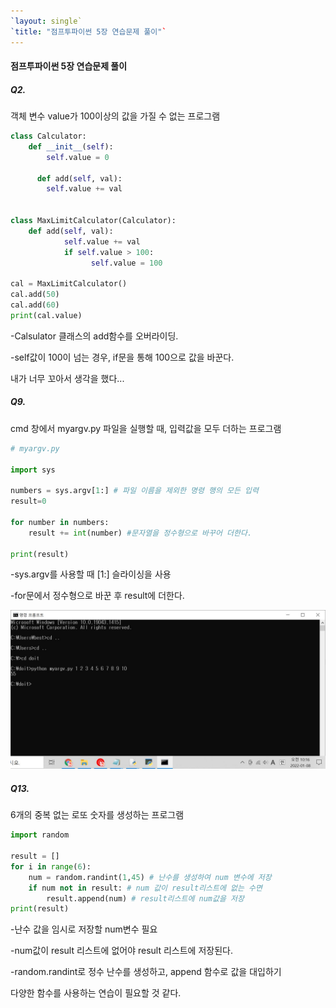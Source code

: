 ```yaml
---
`layout: single`
`title: "점프투파이썬 5장 연습문제 풀이"`
---
```



#### 점프투파이썬 5장 연습문제 풀이


##### Q2.

객체 변수 value가 100이상의 값을 가질 수 없는 프로그램

```python
class Calculator:
    def __init__(self):
        self.value = 0
        
	  def add(self, val):
    	self.value += val


class MaxLimitCalculator(Calculator):
    def add(self, val):
		    self.value += val
		    if self.value > 100:
			      self.value = 100
        
cal = MaxLimitCalculator()
cal.add(50)
cal.add(60)
print(cal.value)
```

-Calsulator 클래스의 add함수를 오버라이딩.

-self값이 100이 넘는 경우, if문을 통해 100으로 값을 바꾼다. 

내가 너무 꼬아서 생각을 했다... 





##### Q9.

cmd 창에서 myargv.py 파일을 실행할 때, 입력값을 모두 더하는 프로그램 

```python
# myargv.py

import sys

numbers = sys.argv[1:] # 파일 이름을 제외한 명령 행의 모든 입력
result=0

for number in numbers:
    result += int(number) #문자열을 정수형으로 바꾸어 더한다.

print(result)
```

-sys.argv를 사용할 때 [1:] 슬라이싱을 사용

-for문에서 정수형으로 바꾼 후 result에 더한다.

![JPT5-9](../images/JPT5-9.JPG)


##### Q13.

6개의 중복 없는 로또 숫자를 생성하는 프로그램

```python
import random

result = []
for i in range(6):
    num = random.randint(1,45) # 난수를 생성하여 num 변수에 저장
    if num not in result: # num 값이 result리스트에 없는 수면
        result.append(num) # result리스트에 num값을 저장
print(result)
```

-난수 값을 임시로 저장할 num변수 필요

-num값이 result 리스트에 없어야 result 리스트에 저장된다.

-random.randint로 정수 난수를 생성하고, append 함수로 값을 대입하기



다양한 함수를 사용하는 연습이 필요할 것 같다.
